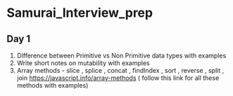 # Samurai_Interview_prep

## Day 1
1) Difference between Primitive vs Non Primitive data types with examples
2) Write short notes on mutability with examples
3) Array methods - slice , splice , concat , findIndex , sort , reverse , split , join  https://javascript.info/array-methods ( follow this link for all these methods with examples)


    
